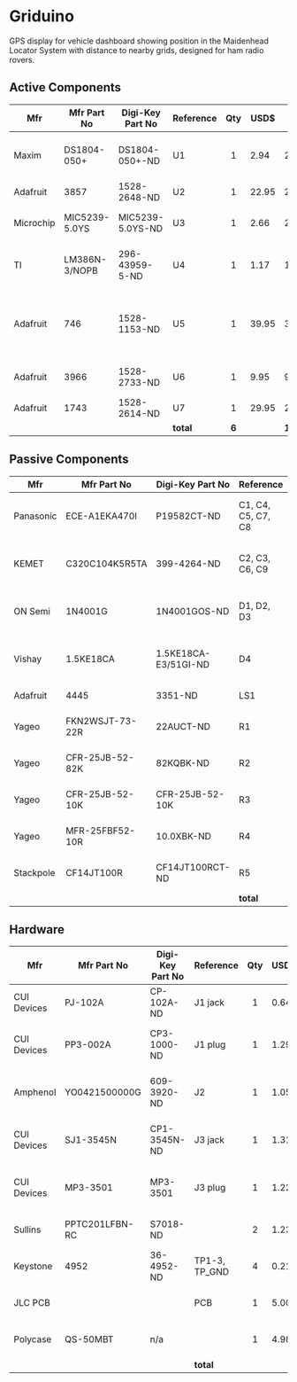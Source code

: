 # Griduino
GPS display for vehicle dashboard showing position in the Maidenhead Locator System with distance to nearby grids, designed for ham radio rovers.

## Active Components
| Mfr         | Mfr Part No     | Digi-Key Part No | Reference | Qty   | USD$  | Ext$   | Description  |
| ----------- | --------------- | ---------------- | --------- | :---: | ----- | ------ | ------------ |
| Maxim       | DS1804-050+     | DS1804-050+-ND   | U1        |  1    |  2.94 |   2.94 | IC Digital Pot 50KOHM 100-tap |
| Adafruit    | 3857            | 1528-2648-ND     | U2        |  1    | 22.95 |  22.95 | Feather M4 Express |
| Microchip   | MIC5239-5.0YS   | MIC5239-5.0YS-ND | U3        |  1    |  2.66 |   2.66 | IC Linear Regulator 5v 500mA |
| TI          | LM386N-3/NOPB   | 296-43959-5-ND   | U4        |  1    |  1.17 |   1.17 | Audio Amp, Mono LM386 700MW |
| Adafruit    | 746             | 1528-1153-ND     | U5        |  1    | 39.95 |  39.95 | Ultimate GPS, 66 channel (do not buy part #4279) |
| Adafruit    | 3966            | 1528-2733-ND     | U6        |  1    |  9.95 |   9.95 | BMP-388 Barometric Pressure |
| Adafruit    | 1743            | 1528-2614-ND     | U7        |  1    | 29.95 |  29.95 | TFT Display  |
|             |                 |                  | **total** | **6** |       | **109.57** |     |

## Passive Components
| Mfr         | Mfr Part No     | Digi-Key Part No     | Reference          |  Qty   | USD$  | Ext$   | Description  |
| ----------- | --------------- | -------------------- | ------------------ | :----: | ----- | ------ | ------------ |
| Panasonic   | ECE-A1EKA470I   | P19582CT-ND          | C1, C4, C5, C7, C8 |    5   |  0.27 |   1.35 | CAP Electrolytic 47UF 20% 25v radial |
| KEMET       | C320C104K5R5TA  | 399-4264-ND          | C2, C3, C6, C9     |    4   |  0.22 |   0.88 | CAP Ceramic 0.1UF 50V X7R radial |
| ON Semi     | 1N4001G         | 1N4001GOS-ND         | D1, D2, D3         |    3   |  0.21 |   0.63 | Gen Purpose Diode 50V 1A |
| Vishay      | 1.5KE18CA       | 1.5KE18CA-E3/51GI-ND | D4                 |    1   |  1.21 |   1.21 | Zener Diode 25.2v Clamp |
| Adafruit    | 4445            | 3351-ND              | LS1                |    1   |  3.95 |   3.95 | Speaker, 3W 4ohm |
| Yageo       | FKN2WSJT-73-22R | 22AUCT-ND            | R1                 |    1   |  0.10 |   0.10 | RES 22-ohm 2W 5% axial |
| Yageo       | CFR-25JB-52-82K | 82KQBK-ND            | R2                 |    1   |  0.34 |   0.34 | RES 82K 1/4W 5% axial |
| Yageo       | CFR-25JB-52-10K | CFR-25JB-52-10K      | R3                 |    1   |  0.10 |   0.20 | RES 10K 1/4W 1% axial |
| Yageo       | MFR-25FBF52-10R | 10.0XBK-ND           | R4                 |    1   |  0.10 |   0.10 | RES 10-ohm 1/4W 1% axial |
| Stackpole   | CF14JT100R      | CF14JT100RCT-ND      | R5                 |    1   |  0.10 |   0.20 | RES 100-ohm 1/4W 5% axial |
|             |                 |                      | **total**          | **16** |       | **8.96** |     |

## Hardware
| Mfr         | Mfr Part No     | Digi-Key Part No | Reference     |  Qty  | USD$  | Ext$   | Description  |
| ----------- | --------------- | ---------------- | ------------- | :---: | ----- | ------ | ------------ |
| CUI Devices | PJ-102A         | CP-102A-ND       | J1 jack       |   1   |  0.64 |   0.64 | Connector Power Jack 2X5.5 mm   |
| CUI Devices | PP3-002A        | CP3-1000-ND      | J1 plug       |   1   |  1.29 |   1.29 | Connector Power Plug 2.1X5.5 mm |
| Amphenol    | YO0421500000G   | 609-3920-ND      | J2            |   1   |  1.05 |   1.05 | Connector Screw Terminal 4pin   |
| CUI Devices | SJ1-3545N       | CP1-3545N-ND     | J3 jack       |   1   |  1.31 |   1.31 | Connector 3.5mm Audio Stereo Jack |
| CUI Devices | MP3-3501        | MP3-3501         | J3 plug       |   1   |  1.22 |   1.22 | Connector 3.5mm Audio Mono Plug |
| Sullins     | PPTC201LFBN-RC  | S7018-ND         |               |   2   |  1.23 |   2.46 | Connector 20-pos 0.1 Tin (LCD)  |
| Keystone    | 4952            | 36-4952-ND       | TP1-3, TP_GND |   4   |  0.21 |   0.84 | PC Test Point Loop |
| JLC PCB     |                 |                  | PCB           |   1   |  5.00 |   5.00 | Printed Circuit Board |
| Polycase    | QS-50MBT        | n/a              |               |   1   |  4.98 |   4.98 | Plastic Case, 4.5 x 3.5 x 1.25 |
|             |                 |                  | **total**     |       |       | **18.79** |     |

